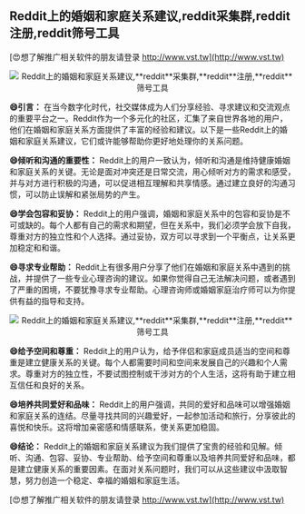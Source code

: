 ## **Reddit上的婚姻和家庭关系建议,**reddit**采集群,**reddit**注册,**reddit**筛号工具**

[😍想了解推广相关软件的朋友请登录 http://www.vst.tw](http://www.vst.tw)

 <center><img src="https://vst.tw/MP4/tuiguang/png/1.png" alt="Reddit上的婚姻和家庭关系建议,**reddit**采集群,**reddit**注册,**reddit**筛号工具"></center>

**😄引言：**
在当今数字化时代，社交媒体成为人们分享经验、寻求建议和交流观点的重要平台之一。Reddit作为一个多元化的社区，汇集了来自世界各地的用户，他们在婚姻和家庭关系方面提供了丰富的经验和建议。以下是一些Reddit上的婚姻和家庭关系建议，它们或许能够帮助你更好地处理你的关系问题。

**😄倾听和沟通的重要性：**
Reddit上的用户一致认为，倾听和沟通是维持健康婚姻和家庭关系的关键。无论是面对冲突还是日常交流，用心倾听对方的需求和感受，并与对方进行积极的沟通，可以促进相互理解和共享情感。通过建立良好的沟通习惯，可以防止误解和紧张局势的产生。

**😄学会包容和妥协：**
Reddit上的用户强调，婚姻和家庭关系中的包容和妥协是不可或缺的。每个人都有自己的需求和期望，但在关系中，我们必须学会放下自我，尊重对方的独立性和个人选择。通过妥协，双方可以寻求到一个平衡点，让关系更加稳定和和谐。

**😄寻求专业帮助：**
Reddit上有很多用户分享了他们在婚姻和家庭关系中遇到的挑战，并提供了一些专业心理咨询的建议。如果你觉得自己无法解决问题，或者遇到了严重的困境，不要犹豫寻求专业帮助。心理咨询师或婚姻家庭治疗师可以为你提供有益的指导和支持。

 <center><img src="https://vst.tw/MP4/tuiguang/png/4.png" alt="Reddit上的婚姻和家庭关系建议,**reddit**采集群,**reddit**注册,**reddit**筛号工具"></center>

**😄给予空间和尊重：**
Reddit上的用户认为，给予伴侣和家庭成员适当的空间和尊重是建立健康关系的关键。每个人都需要时间和空间来发展自己的兴趣和个人需求。尊重对方的独立性，不要试图控制或干涉对方的个人生活，这将有助于建立相互信任和良好的关系。

**😄培养共同爱好和品味：**
Reddit上的用户强调，共同的爱好和品味可以增强婚姻和家庭关系的连结。尽量寻找共同的兴趣爱好，一起参加活动和旅行，分享彼此的喜悦和快乐。这将增加亲密感和情感联系，使关系更加稳固。

**😄结论：**
Reddit上的婚姻和家庭关系建议为我们提供了宝贵的经验和见解。倾听、沟通、包容、妥协、专业帮助、给予空间和尊重以及培养共同爱好和品味，都是建立健康关系的重要因素。在面对关系问题时，我们可以从这些建议中汲取智慧，努力创造一个稳定、幸福的婚姻和家庭生活。

[😍想了解推广相关软件的朋友请登录 http://www.vst.tw](http://www.vst.tw)



